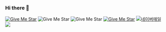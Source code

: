 ### Hi there 👋

[![Give Me Star](https://img.shields.io/badge/github-white)](https://github.com/kkh725) ![Give Me Star](https://img.shields.io/badge/kkhyungyung0@naver.com-red) ![Give Me Star](https://img.shields.io/badge/kkhyungyung0@gmail.com-red)
[![Give Me Star](https://img.shields.io/badge/blog-white)](https://blog.naver.com/kkhyungyung0)
<a href="https://naver.com">
    <img src="https://img.shields.io/badge/kkhyungyung0@naver.com-03C75A?style=for-the-badge&logo=naver&logoColor=white" alt="네이버매일">
</a>
<img src="https://img.shields.io/badge/Android-3DDC84?style=flat-square&logo=Android&logoColor=white"/>







<!--
**kkh725/kkh725** is a ✨ _special_ ✨ repository because its `README.md` (this file) appears on your GitHub profile.

Here are some ideas to get you started:

- 🔭 I’m currently working on ...
- 🌱 I’m currently learning ...
- 👯 I’m looking to collaborate on ...
- 🤔 I’m looking for help with ...
- 💬 Ask me about ...
- 📫 How to reach me: ...
- 😄 Pronouns: ...
- ⚡ Fun fact: ...
-->
